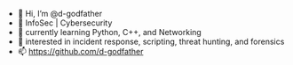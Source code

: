 - 👋 Hi, I’m @d-godfather
- 👀 InfoSec | Cybersecurity
- 🌱 currently learning Python, C++, and Networking
- 💞️ interested in incident response, scripting, threat hunting, and forensics
- 📫 https://github.com/d-godfather

<!---
D-Godfather/D-Godfather is a ✨ special ✨ repository because its `README.md` (this file) appears on your GitHub profile.
You can click the Preview link to take a look at your changes.
--->
